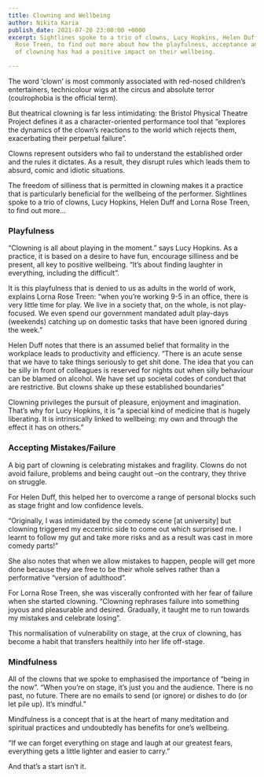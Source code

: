 ```yaml
---
title: Clowning and Wellbeing
author: Nikita Karia
publish_date: 2021-07-20 23:00:00 +0000
excerpt: Sightlines spoke to a trio of clowns, Lucy Hopkins, Helen Duff and Lorna
  Rose Treen, to find out more about how the playfulness, acceptance and mindfulness
  of clowning has had a positive impact on their wellbeing.

---
```

The word ‘clown’ is most commonly associated with red-nosed children’s entertainers, technicolour wigs at the circus and absolute terror (coulrophobia is the official term).

But theatrical clowning is far less intimidating: the Bristol Physical Theatre Project defines it as a character-oriented performance tool that “explores the dynamics of the clown’s reactions to the world which rejects them, exacerbating their perpetual failure”.

Clowns represent outsiders who fail to understand the established order and the rules it dictates. As a result, they disrupt rules which leads them to absurd, comic and idiotic situations.

The freedom of silliness that is permitted in clowning makes it a practice that is particularly beneficial for the wellbeing of the performer. Sightlines spoke to a trio of clowns, Lucy Hopkins, Helen Duff and Lorna Rose Treen, to find out more…

### Playfulness

“Clowning is all about playing in the moment.” says Lucy Hopkins. As a practice, it is based on a desire to have fun, encourage silliness and be present, all key to positive wellbeing. “It’s about finding laughter in everything, including the difficult”.

  
It is this playfulness that is denied to us as adults in the world of work, explains Lorna Rose Treen: “when you’re working 9-5 in an office, there is very little time for play. We live in a society that, on the whole, is not play-focused. We even spend our government mandated adult play-days (weekends) catching up on domestic tasks that have been ignored during the week.”

Helen Duff notes that there is an assumed belief that formality in the workplace leads to productivity and efficiency. “There is an acute sense that we have to take things seriously to get shit done. The idea that you can be silly in front of colleagues is reserved for nights out when silly behaviour can be blamed on alcohol. We have set up societal codes of conduct that are restrictive. But clowns shake up these established boundaries”

Clowning privileges the pursuit of pleasure, enjoyment and imagination. That’s why for Lucy Hopkins, it is “a special kind of medicine that is hugely liberating. It is intrinsically linked to wellbeing: my own and through the effect it has on others.”

### Accepting Mistakes/Failure

A big part of clowning is celebrating mistakes and fragility. Clowns do not avoid failure, problems and being caught out –on the contrary, they thrive on struggle.

For Helen Duff, this helped her to overcome a range of personal blocks such as stage fright and low confidence levels.

“Originally, I was intimidated by the comedy scene \[at university\] but clowning triggered my eccentric side to come out which surprised me. I learnt to follow my gut and take more risks and as a result was cast in more comedy parts!”

She also notes that when we allow mistakes to happen, people will get more done because they are free to be their whole selves rather than a performative “version of adulthood”.

  
For Lorna Rose Treen, she was viscerally confronted with her fear of failure when she started clowning. “Clowning rephrases failure into something joyous and pleasurable and desired. Gradually, it taught me to run towards my mistakes and celebrate losing”.

This normalisation of vulnerability on stage, at the crux of clowning, has become a habit that transfers healthily into her life off-stage.

### Mindfulness

All of the clowns that we spoke to emphasised the importance of “being in the now”. “When you’re on stage, it’s just you and the audience. There is no past, no future. There are no emails to send (or ignore) or dishes to do (or let pile up). It’s mindful.”

  
Mindfulness is a concept that is at the heart of many meditation and spiritual practices and undoubtedly has benefits for one’s wellbeing.

“If we can forget everything on stage and laugh at our greatest fears, everything gets a little lighter and easier to carry.”

And that’s a start isn’t it.